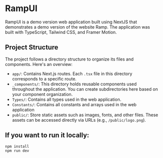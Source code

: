 # RampUI 

RampUI is a demo version web application built using NextJS that demonstrates a demo version of the website Ramp. The application was built with TypeScript, Tailwind CSS, and Framer Motion. 

## Project Structure

The project follows a directory structure to organize its files and components. Here's an overview:

- `app/`: Contains Next.js routes. Each `.tsx` file in this directory corresponds to a specific route.
- `_components/`: This directory holds reusable components used throughout the application. You can create subdirectories here based on your component organization.
- `Types/`: Contains all types used in the web application.
- `Constants/`: Contains all constants and arrays used in the web application
- `public/`: Store static assets such as images, fonts, and other files. These assets can be accessed directly via URLs (e.g., `/public/logo.png`).


## If you want to run it locally: 

```bash
npm install
npm run dev
```

